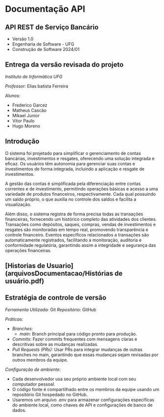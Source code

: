 # Documentação API

## API REST de Serviço Bancário 
- Versão 1.0
- Engenharia de Software - UFG
- Construção de Software 2024/01

## Entrega da versão revisada do projeto
*Instituto de Informática UFG*

*Professor:* Elias batista Ferreira

*Alunos:*
- Frederico Garcez
- Matheus Cascão
- Mikael Junior
- Vitor Paulo
- Hugo Moreno

## Introdução
O sistema foi projetado para simplificar o gerenciamento de contas bancárias, investimentos e resgates, oferecendo uma solução integrada e eficaz. Os usuários têm autonomia para gerenciar suas contas e investimentos de forma integrada, incluindo a aplicação e resgate de investimentos.

A gestão das contas é simplificada pela diferenciação entre contas correntes e de investimento, permitindo operações básicas e acesso a uma variedade de produtos financeiros, respectivamente. Cada qual possuindo um saldo próprio, o que auxilia no controle dos saldos e facilita a visualização.

Além disso, o sistema registra de forma precisa todas as transações financeiras, fornecendo um histórico completo das atividades dos clientes. Transações como depósitos, saques, compras, vendas de investimentos e resgates são monitoradas em tempo real, promovendo transparência e controle financeiro. Eventos específicos relacionados a transações são automaticamente registrados, facilitando a monitoração, auditoria e conformidade regulatória, garantindo assim a integridade e segurança das operações financeiras.


## [Historias de Usuario](arquivosDocumentacao/Histórias de usuário.pdf)

## Estratégia de controle de versão
*Ferramenta Utilizada:* Git
*Repositório:* GitHub

*Práticas:*
- *Branches:* 
  - *main:* Branch principal para código pronto para produção.
 - *Commits:* Fazer commits frequentes com mensagens claras e descritivas sobre as mudanças realizadas.
 - *Pull Requests (PRs):* Usar PRs para integrar mudanças de outras branches no main, garantindo que essas mudanças sejam revisadas por outros membros da equipe. 

*Configuração de ambiente:* 
 - Cada desenvolvedor usa seu próprio ambiente local com seu computador pessoal.
 - O código fonte é compartilhado entre os membros da equipe usando um repositório Git hospedado no GitHub.
 - Usaremos um arquivo .env para armazenar configurações específicas do ambiente local, como chaves de API e configurações de banco de dados.
